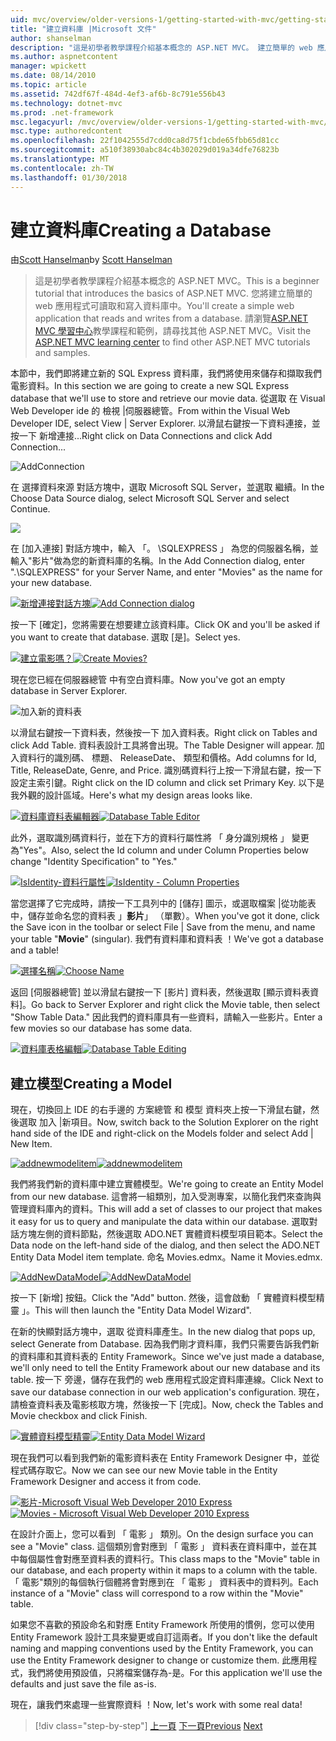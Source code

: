```yaml
---
uid: mvc/overview/older-versions-1/getting-started-with-mvc/getting-started-with-mvc-part4
title: "建立資料庫 |Microsoft 文件"
author: shanselman
description: "這是初學者教學課程介紹基本概念的 ASP.NET MVC。 建立簡單的 web 應用程式可讀取和寫入資料庫中。"
ms.author: aspnetcontent
manager: wpickett
ms.date: 08/14/2010
ms.topic: article
ms.assetid: 742df67f-484d-4ef3-af6b-8c791e556b43
ms.technology: dotnet-mvc
ms.prod: .net-framework
msc.legacyurl: /mvc/overview/older-versions-1/getting-started-with-mvc/getting-started-with-mvc-part4
msc.type: authoredcontent
ms.openlocfilehash: 22f1042555d7cdd0ca8d75f1cbde65fbb65d81cc
ms.sourcegitcommit: a510f38930abc84c4b302029d019a34dfe76823b
ms.translationtype: MT
ms.contentlocale: zh-TW
ms.lasthandoff: 01/30/2018
---
```

<a name="creating-a-database"></a><span data-ttu-id="3cddb-104">建立資料庫</span><span class="sxs-lookup"><span data-stu-id="3cddb-104">Creating a Database</span></span>
====================
<span data-ttu-id="3cddb-105">由[Scott Hanselman](https://github.com/shanselman)</span><span class="sxs-lookup"><span data-stu-id="3cddb-105">by [Scott Hanselman](https://github.com/shanselman)</span></span>

> <span data-ttu-id="3cddb-106">這是初學者教學課程介紹基本概念的 ASP.NET MVC。</span><span class="sxs-lookup"><span data-stu-id="3cddb-106">This is a beginner tutorial that introduces the basics of ASP.NET MVC.</span></span> <span data-ttu-id="3cddb-107">您將建立簡單的 web 應用程式可讀取和寫入資料庫中。</span><span class="sxs-lookup"><span data-stu-id="3cddb-107">You'll create a simple web application that reads and writes from a database.</span></span> <span data-ttu-id="3cddb-108">請瀏覽[ASP.NET MVC 學習中心](../../../index.md)教學課程和範例，請尋找其他 ASP.NET MVC。</span><span class="sxs-lookup"><span data-stu-id="3cddb-108">Visit the [ASP.NET MVC learning center](../../../index.md) to find other ASP.NET MVC tutorials and samples.</span></span>


<span data-ttu-id="3cddb-109">本節中，我們即將建立新的 SQL Express 資料庫，我們將使用來儲存和擷取我們電影資料。</span><span class="sxs-lookup"><span data-stu-id="3cddb-109">In this section we are going to create a new SQL Express database that we'll use to store and retrieve our movie data.</span></span> <span data-ttu-id="3cddb-110">從選取 在 Visual Web Developer ide 的 檢視 |伺服器總管。</span><span class="sxs-lookup"><span data-stu-id="3cddb-110">From within the Visual Web Developer IDE, select View | Server Explorer.</span></span> <span data-ttu-id="3cddb-111">以滑鼠右鍵按一下資料連接，並按一下 新增連接...</span><span class="sxs-lookup"><span data-stu-id="3cddb-111">Right click on Data Connections and click Add Connection...</span></span>

![AddConnection](getting-started-with-mvc-part4/_static/image1.png)

<span data-ttu-id="3cddb-113">在 選擇資料來源 對話方塊中，選取 Microsoft SQL Server，並選取 繼續。</span><span class="sxs-lookup"><span data-stu-id="3cddb-113">In the Choose Data Source dialog, select Microsoft SQL Server and select Continue.</span></span>

![](getting-started-with-mvc-part4/_static/image2.png)

<span data-ttu-id="3cddb-114">在 [加入連接] 對話方塊中，輸入 「。 \SQLEXPRESS 」 為您的伺服器名稱，並輸入"影片"做為您的新資料庫的名稱。</span><span class="sxs-lookup"><span data-stu-id="3cddb-114">In the Add Connection dialog, enter ".\SQLEXPRESS" for your Server Name, and enter "Movies" as the name for your new database.</span></span>

<span data-ttu-id="3cddb-115">[![新增連接對話方塊](getting-started-with-mvc-part4/_static/image4.png)](getting-started-with-mvc-part4/_static/image3.png)</span><span class="sxs-lookup"><span data-stu-id="3cddb-115">[![Add Connection dialog](getting-started-with-mvc-part4/_static/image4.png)](getting-started-with-mvc-part4/_static/image3.png)</span></span>

<span data-ttu-id="3cddb-116">按一下 [確定]，您將需要在想要建立該資料庫。</span><span class="sxs-lookup"><span data-stu-id="3cddb-116">Click OK and you'll be asked if you want to create that database.</span></span> <span data-ttu-id="3cddb-117">選取 [是]。</span><span class="sxs-lookup"><span data-stu-id="3cddb-117">Select yes.</span></span>

<span data-ttu-id="3cddb-118">[![建立電影嗎？](getting-started-with-mvc-part4/_static/image6.png)](getting-started-with-mvc-part4/_static/image5.png)</span><span class="sxs-lookup"><span data-stu-id="3cddb-118">[![Create Movies?](getting-started-with-mvc-part4/_static/image6.png)](getting-started-with-mvc-part4/_static/image5.png)</span></span>

<span data-ttu-id="3cddb-119">現在您已經在伺服器總管 中有空白資料庫。</span><span class="sxs-lookup"><span data-stu-id="3cddb-119">Now you've got an empty database in Server Explorer.</span></span>

![加入新的資料表](getting-started-with-mvc-part4/_static/image7.png)

<span data-ttu-id="3cddb-121">以滑鼠右鍵按一下資料表，然後按一下 加入資料表。</span><span class="sxs-lookup"><span data-stu-id="3cddb-121">Right click on Tables and click Add Table.</span></span> <span data-ttu-id="3cddb-122">資料表設計工具將會出現。</span><span class="sxs-lookup"><span data-stu-id="3cddb-122">The Table Designer will appear.</span></span> <span data-ttu-id="3cddb-123">加入資料行的識別碼、 標題、 ReleaseDate、 類型和價格。</span><span class="sxs-lookup"><span data-stu-id="3cddb-123">Add columns for Id, Title, ReleaseDate, Genre, and Price.</span></span> <span data-ttu-id="3cddb-124">識別碼資料行上按一下滑鼠右鍵，按一下 設定主索引鍵。</span><span class="sxs-lookup"><span data-stu-id="3cddb-124">Right click on the ID column and click set Primary Key.</span></span> <span data-ttu-id="3cddb-125">以下是我外觀的設計區域。</span><span class="sxs-lookup"><span data-stu-id="3cddb-125">Here's what my design areas looks like.</span></span>

<span data-ttu-id="3cddb-126">[![資料庫資料表編輯器](getting-started-with-mvc-part4/_static/image9.png)](getting-started-with-mvc-part4/_static/image8.png)</span><span class="sxs-lookup"><span data-stu-id="3cddb-126">[![Database Table Editor](getting-started-with-mvc-part4/_static/image9.png)](getting-started-with-mvc-part4/_static/image8.png)</span></span>

<span data-ttu-id="3cddb-127">此外，選取識別碼資料行，並在下方的資料行屬性將 「 身分識別規格 」 變更為"Yes"。</span><span class="sxs-lookup"><span data-stu-id="3cddb-127">Also, select the Id column and under Column Properties below change "Identity Specification" to "Yes."</span></span>

<span data-ttu-id="3cddb-128">[![IsIdentity-資料行屬性](getting-started-with-mvc-part4/_static/image11.png)](getting-started-with-mvc-part4/_static/image10.png)</span><span class="sxs-lookup"><span data-stu-id="3cddb-128">[![IsIdentity - Column Properties](getting-started-with-mvc-part4/_static/image11.png)](getting-started-with-mvc-part4/_static/image10.png)</span></span>

<span data-ttu-id="3cddb-129">當您選擇了它完成時，請按一下工具列中的 [儲存] 圖示，或選取檔案 |從功能表中，儲存並命名您的資料表 」**影片**」 （單數）。</span><span class="sxs-lookup"><span data-stu-id="3cddb-129">When you've got it done, click the Save icon in the toolbar or select File | Save from the menu, and name your table "**Movie**" (singular).</span></span> <span data-ttu-id="3cddb-130">我們有資料庫和資料表 ！</span><span class="sxs-lookup"><span data-stu-id="3cddb-130">We've got a database and a table!</span></span>

<span data-ttu-id="3cddb-131">[![選擇名稱](getting-started-with-mvc-part4/_static/image13.png)](getting-started-with-mvc-part4/_static/image12.png)</span><span class="sxs-lookup"><span data-stu-id="3cddb-131">[![Choose Name](getting-started-with-mvc-part4/_static/image13.png)](getting-started-with-mvc-part4/_static/image12.png)</span></span>

<span data-ttu-id="3cddb-132">返回 [伺服器總管] 並以滑鼠右鍵按一下 [影片] 資料表，然後選取 [顯示資料表資料]。</span><span class="sxs-lookup"><span data-stu-id="3cddb-132">Go back to Server Explorer and right click the Movie table, then select "Show Table Data."</span></span> <span data-ttu-id="3cddb-133">因此我們的資料庫具有一些資料，請輸入一些影片。</span><span class="sxs-lookup"><span data-stu-id="3cddb-133">Enter a few movies so our database has some data.</span></span>

<span data-ttu-id="3cddb-134">[![資料庫表格編輯](getting-started-with-mvc-part4/_static/image15.png)](getting-started-with-mvc-part4/_static/image14.png)</span><span class="sxs-lookup"><span data-stu-id="3cddb-134">[![Database Table Editing](getting-started-with-mvc-part4/_static/image15.png)](getting-started-with-mvc-part4/_static/image14.png)</span></span>

## <a name="creating-a-model"></a><span data-ttu-id="3cddb-135">建立模型</span><span class="sxs-lookup"><span data-stu-id="3cddb-135">Creating a Model</span></span>

<span data-ttu-id="3cddb-136">現在，切換回上 IDE 的右手邊的 方案總管 和 模型 資料夾上按一下滑鼠右鍵，然後選取 加入 |新項目。</span><span class="sxs-lookup"><span data-stu-id="3cddb-136">Now, switch back to the Solution Explorer on the right hand side of the IDE and right-click on the Models folder and select Add | New Item.</span></span>

<span data-ttu-id="3cddb-137">[![addnewmodelitem](getting-started-with-mvc-part4/_static/image17.png)](getting-started-with-mvc-part4/_static/image16.png)</span><span class="sxs-lookup"><span data-stu-id="3cddb-137">[![addnewmodelitem](getting-started-with-mvc-part4/_static/image17.png)](getting-started-with-mvc-part4/_static/image16.png)</span></span>

<span data-ttu-id="3cddb-138">我們將我們新的資料庫中建立實體模型。</span><span class="sxs-lookup"><span data-stu-id="3cddb-138">We're going to create an Entity Model from our new database.</span></span> <span data-ttu-id="3cddb-139">這會將一組類別，加入受測專案，以簡化我們來查詢與管理資料庫內的資料。</span><span class="sxs-lookup"><span data-stu-id="3cddb-139">This will add a set of classes to our project that makes it easy for us to query and manipulate the data within our database.</span></span> <span data-ttu-id="3cddb-140">選取對話方塊左側的資料節點，然後選取 ADO.NET 實體資料模型項目範本。</span><span class="sxs-lookup"><span data-stu-id="3cddb-140">Select the Data node on the left-hand side of the dialog, and then select the ADO.NET Entity Data Model item template.</span></span> <span data-ttu-id="3cddb-141">命名 Movies.edmx。</span><span class="sxs-lookup"><span data-stu-id="3cddb-141">Name it Movies.edmx.</span></span>

<span data-ttu-id="3cddb-142">[![AddNewDataModel](getting-started-with-mvc-part4/_static/image19.png)](getting-started-with-mvc-part4/_static/image18.png)</span><span class="sxs-lookup"><span data-stu-id="3cddb-142">[![AddNewDataModel](getting-started-with-mvc-part4/_static/image19.png)](getting-started-with-mvc-part4/_static/image18.png)</span></span>

<span data-ttu-id="3cddb-143">按一下 [新增] 按鈕。</span><span class="sxs-lookup"><span data-stu-id="3cddb-143">Click the "Add" button.</span></span> <span data-ttu-id="3cddb-144">然後，這會啟動 「 實體資料模型精靈 」。</span><span class="sxs-lookup"><span data-stu-id="3cddb-144">This will then launch the "Entity Data Model Wizard".</span></span>

<span data-ttu-id="3cddb-145">在新的快顯對話方塊中，選取 從資料庫產生。</span><span class="sxs-lookup"><span data-stu-id="3cddb-145">In the new dialog that pops up, select Generate from Database.</span></span> <span data-ttu-id="3cddb-146">因為我們剛才資料庫，我們只需要告訴我們新的資料庫和其資料表的 Entity Framework。</span><span class="sxs-lookup"><span data-stu-id="3cddb-146">Since we've just made a database, we'll only need to tell the Entity Framework about our new database and its table.</span></span> <span data-ttu-id="3cddb-147">按一下 旁邊，儲存在我們的 web 應用程式設定資料庫連線。</span><span class="sxs-lookup"><span data-stu-id="3cddb-147">Click Next to save our database connection in our web application's configuration.</span></span> <span data-ttu-id="3cddb-148">現在，請檢查資料表及電影核取方塊，然後按一下 [完成]。</span><span class="sxs-lookup"><span data-stu-id="3cddb-148">Now, check the Tables and Movie checkbox and click Finish.</span></span>

<span data-ttu-id="3cddb-149">[![實體資料模型精靈](getting-started-with-mvc-part4/_static/image21.png)](getting-started-with-mvc-part4/_static/image20.png)</span><span class="sxs-lookup"><span data-stu-id="3cddb-149">[![Entity Data Model Wizard](getting-started-with-mvc-part4/_static/image21.png)](getting-started-with-mvc-part4/_static/image20.png)</span></span>

<span data-ttu-id="3cddb-150">現在我們可以看到我們新的電影資料表在 Entity Framework Designer 中，並從程式碼存取它。</span><span class="sxs-lookup"><span data-stu-id="3cddb-150">Now we can see our new Movie table in the Entity Framework Designer and access it from code.</span></span>

<span data-ttu-id="3cddb-151">[![影片-Microsoft Visual Web Developer 2010 Express](getting-started-with-mvc-part4/_static/image23.png)](getting-started-with-mvc-part4/_static/image22.png)</span><span class="sxs-lookup"><span data-stu-id="3cddb-151">[![Movies - Microsoft Visual Web Developer 2010 Express](getting-started-with-mvc-part4/_static/image23.png)](getting-started-with-mvc-part4/_static/image22.png)</span></span>

<span data-ttu-id="3cddb-152">在設計介面上，您可以看到 「 電影 」 類別。</span><span class="sxs-lookup"><span data-stu-id="3cddb-152">On the design surface you can see a "Movie" class.</span></span> <span data-ttu-id="3cddb-153">這個類別會對應到 「 電影 」 資料表在資料庫中，並在其中每個屬性會對應至資料表的資料行。</span><span class="sxs-lookup"><span data-stu-id="3cddb-153">This class maps to the "Movie" table in our database, and each property within it maps to a column with the table.</span></span> <span data-ttu-id="3cddb-154">「 電影"類別的每個執行個體將會對應到在 「 電影 」 資料表中的資料列。</span><span class="sxs-lookup"><span data-stu-id="3cddb-154">Each instance of a "Movie" class will correspond to a row within the "Movie" table.</span></span>

<span data-ttu-id="3cddb-155">如果您不喜歡的預設命名和對應 Entity Framework 所使用的慣例，您可以使用 Entity Framework 設計工具來變更或自訂這兩者。</span><span class="sxs-lookup"><span data-stu-id="3cddb-155">If you don't like the default naming and mapping conventions used by the Entity Framework, you can use the Entity Framework designer to change or customize them.</span></span> <span data-ttu-id="3cddb-156">此應用程式，我們將使用預設值，只將檔案儲存為-是。</span><span class="sxs-lookup"><span data-stu-id="3cddb-156">For this application we'll use the defaults and just save the file as-is.</span></span>

<span data-ttu-id="3cddb-157">現在，讓我們來處理一些實際資料 ！</span><span class="sxs-lookup"><span data-stu-id="3cddb-157">Now, let's work with some real data!</span></span>

>[!div class="step-by-step"]
<span data-ttu-id="3cddb-158">[上一頁](getting-started-with-mvc-part3.md)
[下一頁](getting-started-with-mvc-part5.md)</span><span class="sxs-lookup"><span data-stu-id="3cddb-158">[Previous](getting-started-with-mvc-part3.md)
[Next](getting-started-with-mvc-part5.md)</span></span>
